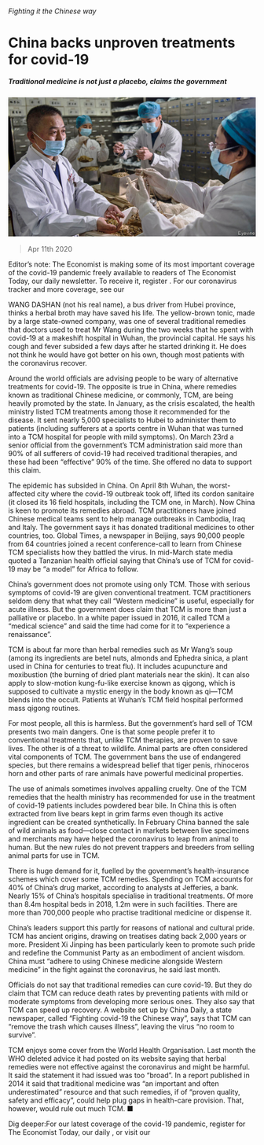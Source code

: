 ###### Fighting it the Chinese way

# China backs unproven treatments for covid-19 

##### Traditional medicine is not just a placebo, claims the government 

![image](images/20200411_CNP002_1.jpg) 

> Apr 11th 2020 

Editor’s note: The Economist is making some of its most important coverage of the covid-19 pandemic freely available to readers of The Economist Today, our daily newsletter. To receive it, register . For our coronavirus tracker and more coverage, see our 

WANG DASHAN (not his real name), a bus driver from Hubei province, thinks a herbal broth may have saved his life. The yellow-brown tonic, made by a large state-owned company, was one of several traditional remedies that doctors used to treat Mr Wang during the two weeks that he spent with covid-19 at a makeshift hospital in Wuhan, the provincial capital. He says his cough and fever subsided a few days after he started drinking it. He does not think he would have got better on his own, though most patients with the coronavirus recover.

Around the world officials are advising people to be wary of alternative treatments for covid-19. The opposite is true in China, where remedies known as traditional Chinese medicine, or commonly, TCM, are being heavily promoted by the state. In January, as the crisis escalated, the health ministry listed TCM treatments among those it recommended for the disease. It sent nearly 5,000 specialists to Hubei to administer them to patients (including sufferers at a sports centre in Wuhan that was turned into a TCM hospital for people with mild symptoms). On March 23rd a senior official from the government’s TCM administration said more than 90% of all sufferers of covid-19 had received traditional therapies, and these had been “effective” 90% of the time. She offered no data to support this claim.


The epidemic has subsided in China. On April 8th Wuhan, the worst-affected city where the covid-19 outbreak took off, lifted its cordon sanitaire (it closed its 16 field hospitals, including the TCM one, in March). Now China is keen to promote its remedies abroad. TCM practitioners have joined Chinese medical teams sent to help manage outbreaks in Cambodia, Iraq and Italy. The government says it has donated traditional medicines to other countries, too. Global Times, a newspaper in Beijing, says 90,000 people from 64 countries joined a recent conference-call to learn from Chinese TCM specialists how they battled the virus. In mid-March state media quoted a Tanzanian health official saying that China’s use of TCM for covid-19 may be “a model” for Africa to follow.

China’s government does not promote using only TCM. Those with serious symptoms of covid-19 are given conventional treatment. TCM practitioners seldom deny that what they call “Western medicine” is useful, especially for acute illness. But the government does claim that TCM is more than just a palliative or placebo. In a white paper issued in 2016, it called TCM a “medical science” and said the time had come for it to “experience a renaissance”.

TCM is about far more than herbal remedies such as Mr Wang’s soup (among its ingredients are betel nuts, almonds and Ephedra sinica, a plant used in China for centuries to treat flu). It includes acupuncture and moxibustion (the burning of dried plant materials near the skin). It can also apply to slow-motion kung-fu-like exercise known as qigong, which is supposed to cultivate a mystic energy in the body known as qi—TCM blends into the occult. Patients at Wuhan’s TCM field hospital performed mass qigong routines.

For most people, all this is harmless. But the government’s hard sell of TCM presents two main dangers. One is that some people prefer it to conventional treatments that, unlike TCM therapies, are proven to save lives. The other is of a threat to wildlife. Animal parts are often considered vital components of TCM. The government bans the use of endangered species, but there remains a widespread belief that tiger penis, rhinoceros horn and other parts of rare animals have powerful medicinal properties.

The use of animals sometimes involves appalling cruelty. One of the TCM remedies that the health ministry has recommended for use in the treatment of covid-19 patients includes powdered bear bile. In China this is often extracted from live bears kept in grim farms even though its active ingredient can be created synthetically. In February China banned the sale of wild animals as food—close contact in markets between live specimens and merchants may have helped the coronavirus to leap from animal to human. But the new rules do not prevent trappers and breeders from selling animal parts for use in TCM.

There is huge demand for it, fuelled by the government’s health-insurance schemes which cover some TCM remedies. Spending on TCM accounts for 40% of China’s drug market, according to analysts at Jefferies, a bank. Nearly 15% of China’s hospitals specialise in traditional treatments. Of more than 8.4m hospital beds in 2018, 1.2m were in such facilities. There are more than 700,000 people who practise traditional medicine or dispense it.

China’s leaders support this partly for reasons of national and cultural pride. TCM has ancient origins, drawing on treatises dating back 2,000 years or more. President Xi Jinping has been particularly keen to promote such pride and redefine the Communist Party as an embodiment of ancient wisdom. China must “adhere to using Chinese medicine alongside Western medicine” in the fight against the coronavirus, he said last month.

Officials do not say that traditional remedies can cure covid-19. But they do claim that TCM can reduce death rates by preventing patients with mild or moderate symptoms from developing more serious ones. They also say that TCM can speed up recovery. A website set up by China Daily, a state newspaper, called “Fighting covid-19 the Chinese way”, says that TCM can “remove the trash which causes illness”, leaving the virus “no room to survive”.

TCM enjoys some cover from the World Health Organisation. Last month the WHO deleted advice it had posted on its website saying that herbal remedies were not effective against the coronavirus and might be harmful. It said the statement it had issued was too “broad”. In a report published in 2014 it said that traditional medicine was “an important and often underestimated” resource and that such remedies, if of “proven quality, safety and efficacy”, could help plug gaps in health-care provision. That, however, would rule out much TCM. ■

Dig deeper:For our latest coverage of the covid-19 pandemic, register for The Economist Today, our daily , or visit our 


